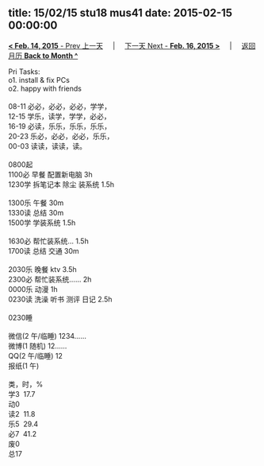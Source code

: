 title: 15/02/15 stu18 mus41
date: 2015-02-15 00:00:00
---
[**< Feb. 14, 2015** - Prev 上一天](/lifelogs/2015/02/d14.html) &nbsp; &nbsp; | &nbsp; &nbsp; [下一天 Next - **Feb. 16, 2015 >**](/lifelogs/2015/02/d16.html) &nbsp; &nbsp; |  &nbsp; &nbsp; [返回月历 **Back to Month ^**](/lifelogs/2015/02/index.html)
<br/><div>Pri Tasks:<br/>o1. install & fix PCs<br/>o2. happy with friends<div><br/></div>08-11 必必，必必，必必，学学，<br/>12-15 学乐，读学，学学，必必，<br/>16-19 必读，乐乐，乐乐，乐乐，<br/>20-23 乐必，必必，必必，乐乐，<br/>00-03 读读，读读，读。<div><br/></div>0800起<br/>1100必 早餐 配置新电脑 3h<br/>1230学 拆笔记本 除尘 装系统 1.5h<div><br/></div>1300乐 午餐 30m<br/>1330读 总结 30m<br/>1500学 学装系统 1.5h<div><br/></div>1630必 帮忙装系统… 1.5h<br/>1700读 总结 交通 30m<div><br/></div>2030乐 晚餐 ktv 3.5h<br/>2300必 帮忙装系统…… 2h<br/>0000乐 动漫 1h<br/>0230读 洗澡 听书 测评 日记 2.5h<div><br/></div>0230睡<div><br/></div>微信(2 午/临睡) 1234……<br/>微博(1 随机) 12……<br/>QQ(2 午/临睡) 12<br/>报纸(1 午)<div><br/></div>类，时，%<br/>学3  17.7<br/>动0<br/>读2  11.8<br/>乐5  29.4<br/>必7  41.2<br/>废0<br/>总17